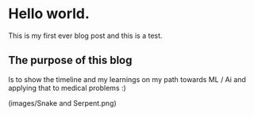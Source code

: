 # Hello world. 

This is my first ever blog post and this is a test. 

## The purpose of this blog 

Is to show the timeline and my learnings on my path towards ML / Ai and applying that to medical problems :)

(images/Snake and Serpent.png)
